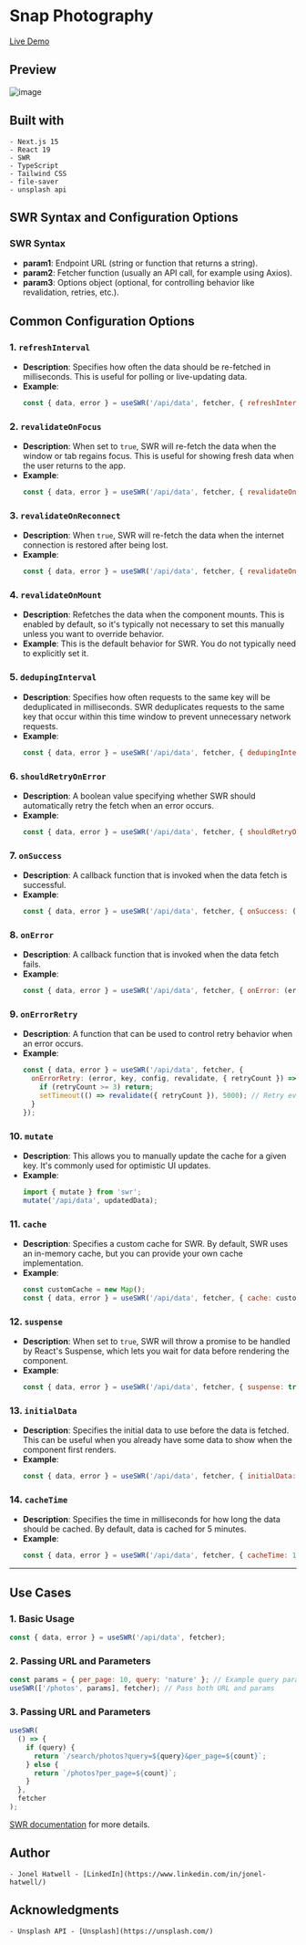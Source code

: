 # Snap Photography
[Live Demo](https://snap-photography.vercel.app/)


## Preview
![image](./public/preview.png)

## Built with
    - Next.js 15
    - React 19
    - SWR
    - TypeScript
    - Tailwind CSS
    - file-saver
    - unsplash api

## SWR Syntax and Configuration Options

### SWR Syntax
- **param1**: Endpoint URL (string or function that returns a string).
- **param2**: Fetcher function (usually an API call, for example using Axios).
- **param3**: Options object (optional, for controlling behavior like revalidation, retries, etc.).

## Common Configuration Options

### 1. `refreshInterval`
- **Description**: Specifies how often the data should be re-fetched in milliseconds. This is useful for polling or live-updating data.
- **Example**:
    ```javascript
    const { data, error } = useSWR('/api/data', fetcher, { refreshInterval: 10000 });
    ```

### 2. `revalidateOnFocus`
- **Description**: When set to `true`, SWR will re-fetch the data when the window or tab regains focus. This is useful for showing fresh data when the user returns to the app.
- **Example**:
    ```javascript
    const { data, error } = useSWR('/api/data', fetcher, { revalidateOnFocus: true });
    ```

### 3. `revalidateOnReconnect`
- **Description**: When `true`, SWR will re-fetch the data when the internet connection is restored after being lost.
- **Example**:
    ```javascript
    const { data, error } = useSWR('/api/data', fetcher, { revalidateOnReconnect: true });
    ```

### 4. `revalidateOnMount`
- **Description**: Refetches the data when the component mounts. This is enabled by default, so it's typically not necessary to set this manually unless you want to override behavior.
- **Example**: This is the default behavior for SWR. You do not typically need to explicitly set it.

### 5. `dedupingInterval`
- **Description**: Specifies how often requests to the same key will be deduplicated in milliseconds. SWR deduplicates requests to the same key that occur within this time window to prevent unnecessary network requests.
- **Example**:
    ```javascript
    const { data, error } = useSWR('/api/data', fetcher, { dedupingInterval: 2000 });
    ```

### 6. `shouldRetryOnError`
- **Description**: A boolean value specifying whether SWR should automatically retry the fetch when an error occurs.
- **Example**:
    ```javascript
    const { data, error } = useSWR('/api/data', fetcher, { shouldRetryOnError: true });
    ```

### 7. `onSuccess`
- **Description**: A callback function that is invoked when the data fetch is successful.
- **Example**:
    ```javascript
    const { data, error } = useSWR('/api/data', fetcher, { onSuccess: (data) => console.log(data) });
    ```

### 8. `onError`
- **Description**: A callback function that is invoked when the data fetch fails.
- **Example**:
    ```javascript
    const { data, error } = useSWR('/api/data', fetcher, { onError: (error) => console.log(error) });
    ```

### 9. `onErrorRetry`
- **Description**: A function that can be used to control retry behavior when an error occurs.
- **Example**:
    ```javascript
    const { data, error } = useSWR('/api/data', fetcher, {
      onErrorRetry: (error, key, config, revalidate, { retryCount }) => {
        if (retryCount >= 3) return;
        setTimeout(() => revalidate({ retryCount }), 5000); // Retry every 5 seconds
      }
    });
    ```

### 10. `mutate`
- **Description**: This allows you to manually update the cache for a given key. It's commonly used for optimistic UI updates.
- **Example**:
    ```javascript
    import { mutate } from 'swr';
    mutate('/api/data', updatedData);
    ```

### 11. `cache`
- **Description**: Specifies a custom cache for SWR. By default, SWR uses an in-memory cache, but you can provide your own cache implementation.
- **Example**:
    ```javascript
    const customCache = new Map();
    const { data, error } = useSWR('/api/data', fetcher, { cache: customCache });
    ```

### 12. `suspense`
- **Description**: When set to `true`, SWR will throw a promise to be handled by React's Suspense, which lets you wait for data before rendering the component.
- **Example**:
    ```javascript
    const { data, error } = useSWR('/api/data', fetcher, { suspense: true });
    ```

### 13. `initialData`
- **Description**: Specifies the initial data to use before the data is fetched. This can be useful when you already have some data to show when the component first renders.
- **Example**:
    ```javascript
    const { data, error } = useSWR('/api/data', fetcher, { initialData: [] });
    ```

### 14. `cacheTime`
- **Description**: Specifies the time in milliseconds for how long the data should be cached. By default, data is cached for 5 minutes.
- **Example**:
    ```javascript
    const { data, error } = useSWR('/api/data', fetcher, { cacheTime: 10000 }); // Cache data for 10 seconds
    ```

---

## Use Cases

### 1. Basic Usage
```javascript
const { data, error } = useSWR('/api/data', fetcher);
```

### 2. Passing URL and Parameters
```javascript
const params = { per_page: 10, query: 'nature' }; // Example query parameters
useSWR(['/photos', params], fetcher); // Pass both URL and params
```

### 3. Passing URL and Parameters
```javascript
useSWR(
  () => {
    if (query) {
      return `/search/photos?query=${query}&per_page=${count}`;
    } else {
      return `/photos?per_page=${count}`;
    }
  },
  fetcher
);
```
[SWR documentation](https://swr.vercel.app/) for more details.

## Author
    - Jonel Hatwell - [LinkedIn](https://www.linkedin.com/in/jonel-hatwell/)

## Acknowledgments
    - Unsplash API - [Unsplash](https://unsplash.com/)